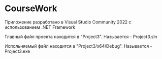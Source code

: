 # CourseWork
Приложение разработано в Visual Studio Community 2022 с использованием .NET Framework

Главный файл проекта находится в "Project3". Называется - Project3.sln

Испольняемый файл находится в "Project3/x64/Debug". Называется - Project3.exe
